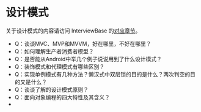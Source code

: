 # 设计模式

关于设计模式的内容请访问 InterviewBase 的[对应章节](https://wenhaiz.gitbook.io/interviewbase/design-pattern)。

* Q：谈谈MVC、MVP和MVVM，好在哪里，不好在哪里？
* Q：如何理解生产者消费者模型？
* Q：是否能从Android中举几个例子说说用到了什么设计模式？
* Q：装饰模式和代理模式有哪些区别？
* Q：实现单例模式有几种方法？懒汉式中双层锁的目的是什么？两次判空的目的又是什么？
* Q：谈谈了解的设计模式原则？
* Q：面向对象编程的四大特性及其含义？
* 
